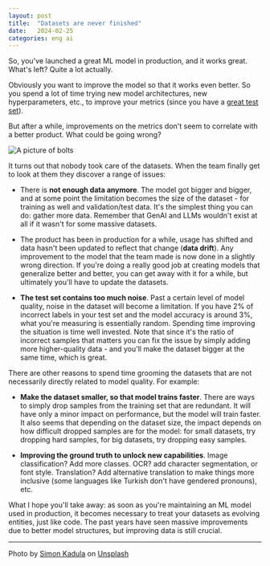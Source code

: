 ```yaml
---
layout: post
title:  "Datasets are never finished"
date:   2024-02-25
categories: eng ai
---
```


So, you've launched a great ML model in production, and it works great. What's left? Quite a lot actually.

Obviously you want to improve the model so that it works even better. So you spend a lot of time trying new model architectures, new hyperparameters, etc., to improve your metrics (since you have a [great test set](/eng/ai/2024/01/27/test-set-as-metric.html)). 

But after a while, improvements on the metrics don't seem to correlate with a better product. What could be going wrong?

![A picture of bolts](/assets/simon-kadula-TnlsqwNhbCA-unsplash.jpg)

It turns out that nobody took care of the datasets. When the team finally get to look at them they discover a range of issues:

- There is **not enough data anymore**. The model got bigger and bigger, and at some point the limitation becomes the size of the dataset - for training as well and validation/test data. It's the simplest thing you can do: gather more data. Remember that GenAI and LLMs wouldn't exist at all if it wasn't for some massive datasets.

- The product has been in production for a while, usage has shifted and data hasn't been updated to reflect that change (**data drift**). Any improvement to the model that the team made is now done in a slightly wrong direction. If you're doing a really good job at creating models that generalize better and better, you can get away with it for a while, but ultimately you'll have to update the datasets.

- **The test set contains too much noise**. Past a certain level of model quality, noise in the dataset will become a limitation. If you have 2% of incorrect labels in your test set and the model accuracy is around 3%, what you're measuring is essentially random. Spending time improving the situation is time well invested. Note that since it's the ratio of incorrect samples that matters you can fix the issue by simply adding more higher-quality data - and you'll make the dataset bigger at the same time, which is great.

There are other reasons to spend time grooming the datasets that are not necessarily directly related to model quality. For example:

- **Make the dataset smaller, so that model trains faster**. There are ways to simply drop samples from the training set that are redundant. It will have only a minor impact on performance, but the model will train faster. It also seems that depending on the dataset size, the impact depends on how difficult dropped samples are for the model: for small datasets, try dropping hard samples, for big datasets, try dropping easy samples.

- **Improving the ground truth to unlock new capabilities**. Image classification? Add more classes. OCR? add character segmentation, or font style. Translation? Add alternative translation to make things more inclusive (some languages like Turkish don't have gendered pronouns), etc.

What I hope you'll take away: as soon as you're maintaining an ML model used in production, it becomes necessary to treat your datasets as evolving entities, just like code. The past years have seen massive improvements due to better model structures, but improving data is still crucial. 

--- 

Photo by <a href="https://unsplash.com/@simonkadula">Simon Kadula</a> on <a href="https://unsplash.com/photos/a-pile-of-metal-screws-that-are-stacked-on-top-of-each-other-TnlsqwNhbCA">Unsplash</a>
